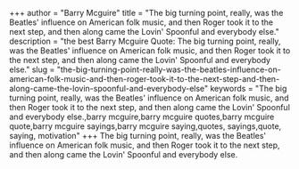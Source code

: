 +++
author = "Barry Mcguire"
title = "The big turning point, really, was the Beatles' influence on American folk music, and then Roger took it to the next step, and then along came the Lovin' Spoonful and everybody else."
description = "the best Barry Mcguire Quote: The big turning point, really, was the Beatles' influence on American folk music, and then Roger took it to the next step, and then along came the Lovin' Spoonful and everybody else."
slug = "the-big-turning-point-really-was-the-beatles-influence-on-american-folk-music-and-then-roger-took-it-to-the-next-step-and-then-along-came-the-lovin-spoonful-and-everybody-else"
keywords = "The big turning point, really, was the Beatles' influence on American folk music, and then Roger took it to the next step, and then along came the Lovin' Spoonful and everybody else.,barry mcguire,barry mcguire quotes,barry mcguire quote,barry mcguire sayings,barry mcguire saying,quotes, sayings,quote, saying, motivation"
+++
The big turning point, really, was the Beatles' influence on American folk music, and then Roger took it to the next step, and then along came the Lovin' Spoonful and everybody else.
